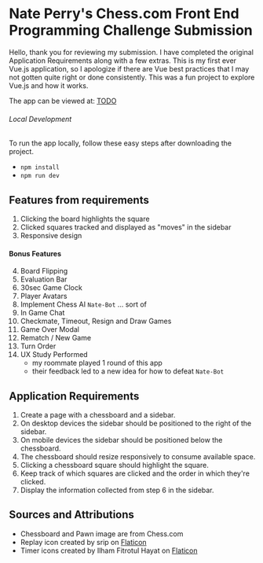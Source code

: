 # Nate Perry's Chess.com Front End Programming Challenge Submission

Hello, thank you for reviewing my submission. I have completed the original Application Requirements along with a few extras. This is my first ever Vue.js application,
so I apologize if there are Vue best practices that I may not gotten quite right or done consistently. This was a fun project to explore Vue.js and how it works.

The app can be viewed at: [TODO]()

###### Local Development
To run the app locally, follow these easy steps after downloading the project.

- `npm install`
- `npm run dev`

## Features from requirements
1. Clicking the board highlights the square
2. Clicked squares tracked and displayed as "moves" in the sidebar
3. Responsive design 

#### Bonus Features
4. Board Flipping
5. Evaluation Bar
6. 30sec Game Clock
7. Player Avatars
8. Implement Chess AI `Nate-Bot` ... sort of
9. In Game Chat
10. Checkmate, Timeout, Resign and Draw Games
11. Game Over Modal
12. Rematch / New Game
13. Turn Order
14. UX Study Performed
    - my roommate played 1 round of this app
    - their feedback led to a new idea for how to defeat `Nate-Bot`

## Application Requirements
1. Create a page with a chessboard and a sidebar.
2. On desktop devices the sidebar should be positioned to the right of the sidebar.
3. On mobile devices the sidebar should be positioned below the chessboard.
4. The chessboard should resize responsively to consume available space.
5. Clicking a chessboard square should highlight the square.
6. Keep track of which squares are clicked and the order in which they're clicked.
7. Display the information collected from step 6 in the sidebar.

## Sources and Attributions
- Chessboard and Pawn image are from Chess.com
- Replay icon created by srip on [Flaticon](https://www.flaticon.com/free-icons/replay)
- Timer icons created by Ilham Fitrotul Hayat on [Flaticon](https://www.flaticon.com/free-icons/timer)</a>